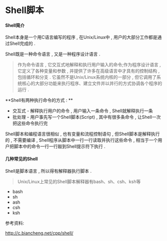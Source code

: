 # Shell脚本

#### Shell简介

Shell本身是一个用C语言编写的程序 , 在Unix/Linux中 , 用户的大部分工作都是通过Shell完成的 . 

Shell既是一种命令语言 , 又是一种程序设计语言 . 

> 作为命令语言 , 它交互式地解释和执行用户输入的命令;作为程序设计语言 , 它定义了各种变量和参数 , 并提供了许多在高级语言中才具有的控制结构 , 包括循环和分支 . 它虽然不是Unix/Linux系统内核的一部分 , 但它调用了系统核心的大部分功能来执行程序、建立文件并以并行的方式协调各个程序的运行 .

**Shell有两种执行命令的方式 : **

* 交互式 - 解释执行用户的命令 , 用户输入一条命令 , Shell就解释执行一条
* 批处理 - 用户事先写一个Shell脚本\(Script\) , 其中有很多条命令 , 让Shell一次把这些命令执行完

Shell脚本和编程语言很相似 , 也有变量和流程控制语句 , 但Shell脚本是解释执行的 , 不需要编译 , Shell程序从脚本中一行一行读取并执行这些命令 , 相当于一个用户把脚本中的命令一行一行敲到Shell提示符下执行 . 

#### 几种常见的Shell

Shell是脚本语言 , 所以得有解释器执行脚本 . 

> Unix/Linux上常见的Shell脚本解释器有bash、sh、csh、ksh等

* bash
* sh
* ash
* csh
* ksh

参考资料:

http://c.biancheng.net/cpp/shell/



